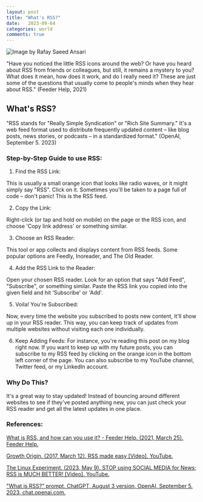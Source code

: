 ```yaml
---
layout: post
title: "What's RSS?"
date:   2023-09-04
categories: world
comments: true
---
```



![Image by Rafay Saeed Ansari](https://wpmayor.com/wp-content/uploads/2016/02/rss-40674_960_720.png)

"Have you noticed the little RSS icons around the web? Or have you heard about RSS from friends or colleagues, but still, it remains a mystery to you? What does it mean, how does it work, and do I really need it? These are just some of the questions that usually come to people's minds when they hear about RSS." (Feeder Help, 2021)
## What's RSS?

"RSS stands for "Really Simple Syndication" or "Rich Site Summary." It's a web feed format used to distribute frequently updated content – like blog posts, news stories, or podcasts – in a standardized format." (OpenAI, September 5. 2023) 

### Step-by-Step Guide to use RSS:

1. Find the RSS Link:

This is usually a small orange icon that looks like radio waves, or it might simply say "RSS". Click on it. Sometimes you'll be taken to a page full of code – don't panic! This is the RSS feed.

2. Copy the Link:

Right-click (or tap and hold on mobile) on the page or the RSS icon, and choose 'Copy link address' or something similar.

3. Choose an RSS Reader:

This tool or app collects and displays content from RSS feeds. Some popular options are Feedly, Inoreader, and The Old Reader.

4. Add the RSS Link to the Reader:

Open your chosen RSS reader. Look for an option that says "Add Feed", "Subscribe", or something similar.
Paste the RSS link you copied into the given field and hit 'Subscribe' or 'Add'.

5. Voila! You're Subscribed:

Now, every time the website you subscribed to posts new content, it'll show up in your RSS reader. This way, you can keep track of updates from multiple websites without visiting each one individually.

6. Keep Adding Feeds: For instance, you're reading this post on my blog right now. If you want to keep up with my future posts, you can subscribe to my RSS feed by clicking on the orange icon in the bottom left corner of the page. You can also subscribe to my YouTube channel, Twitter feed, or my LinkedIn account.

### Why Do This?
It's a great way to stay updated! Instead of bouncing around different websites to see if they've posted anything new, you can just check your RSS reader and get all the latest updates in one place.

### References:



[What is RSS, and how can you use it? - Feeder Help. (2021, March 25). Feeder Help. ](https://feeder.co/help/rss/what-is-rss-and-how-can-you-use-it/)

[Growth Origin. (2017, March 12). RSS made easy [Video]. YouTube.](https://www.youtube.com/watch?v=6HNUqDL-pI8)

[The Linux Experiment. (2023, May 9). STOP using SOCIAL MEDIA for News; RSS is MUCH BETTER! [Video]. YouTube.](https://www.youtube.com/watch?v=_7LTwnAaQ3k)

["What is RSS?" prompt. ChatGPT, August 3 version, OpenAI, September 5. 2023, chat.openai.com.](https://chat.openai.com/share/45b9f111-7650-4720-9071-e929e99c0857)